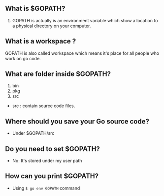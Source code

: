## What is $GOPATH?   
1. GOPATH is actually is an environment variable which show a location to a physical directory on your computer.  
## What is a workspace ?   
GOPATH is also called workspace which means it's place for all people who work on go code.    

## What are folder inside $GOPATH?  
1. bin    
2. pkg   
3. src 
* src : contain source code files.   

## Where should you save your Go source code?   
* Under $GOPATH/src   
## Do you need to set $GOPATH?
* No: It's stored under my user path   
## How can you print $GOPATH?  
* Using `$ go env GOPATH` command
